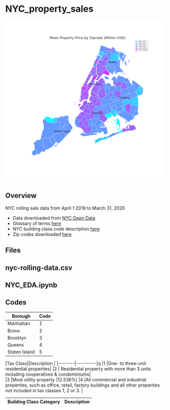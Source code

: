 # NYC_property_sales

![](NYC.png)

## Overview
NYC rolling sale data from  April 1 2019 to March 31, 2020
- Data downloaded from [NYC Open Data](https://www1.nyc.gov/site/finance/taxes/property-rolling-sales-data.page)
- Glossary of terms [here](https://www1.nyc.gov/assets/finance/downloads/pdf/07pdf/glossary_rsf071607.pdf)
- NYC building class code description [here](https://www1.nyc.gov/assets/finance/jump/hlpbldgcode.html)
- Zip codes downloaded [here](https://catalog.data.gov/dataset/zip-code-boundaries)


## Files
nyc-rolling-data.csv
-
NYC_EDA.ipynb
-


## Codes

|Borough  |Code |
|---------|---- |
|Manhattan|1    |
|Bronx    |2    |
|Brooklyn |3    |
|Queens   |4    |
|Staten Island|5|

|Tax Class|Description |
|--------|----------|q
|1        |One- to three-unit residential properties|
|2        | Residential property with more than 3 units including cooperatives & condominiums|  
|3        |Most utility property  |12.536%|
|4        |All commercial and industrial properties, such as office, retail, factory buildings and all other properties not included in tax classes 1, 2 or 3. |

|Building Class Category| Description|
|-----|----|
